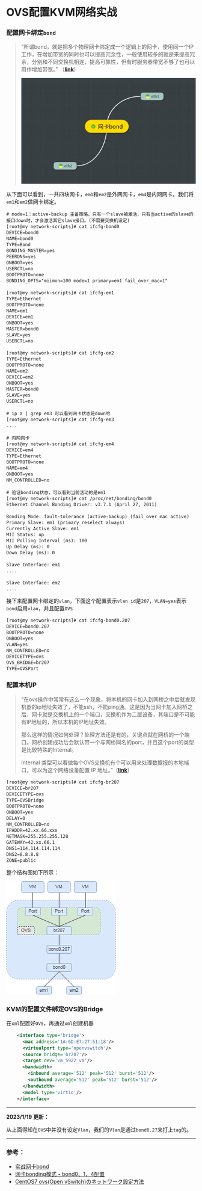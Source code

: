 # OVS配置KVM网络实战

### 配置网卡绑定`bond`

> “所谓bond，就是把多个物理网卡绑定成一个逻辑上的网卡，使用同一个IP工作，在增加带宽的同时也可以提高冗余性，一般使用较多的就是来提高冗余，分别和不同交换机相连，提高可靠性，但有时服务器带宽不够了也可以用作增加带宽。” （[**link**](https://www.linuxprobe.com/actual-combat-nic-bond.html)）
>
> ![image-20221130154352916](OVS配置KVM网络实战.assets/image-20221130154352916.png) 


从下面可以看到，一共四块网卡，`em1`和`em2`是外网网卡，`em4`是内网网卡。我们将`em1`和`em2`做网卡绑定。
```shell
# mode=1：active-backup 主备策略，只有一个slave被激活，只有当active的slave的接口down时，才会激活其它slave接口。(不需要交换机设定)
[root@my network-scripts]# cat ifcfg-bond0
DEVICE=bond0
NAME=bond0
TYPE=Bond
BONDING_MASTER=yes
PEERDNS=yes
ONBOOT=yes
USERCTL=no
BOOTPROTO=none
BONDING_OPTS="miimon=100 mode=1 primary=em1 fail_over_mac=1"

[root@my network-scripts]# cat ifcfg-em1
TYPE=Ethernet
BOOTPROTO=none
NAME=em1
DEVICE=em1
ONBOOT=yes
MASTER=bond0
SLAVE=yes
USERCTL=no

[root@my network-scripts]# cat ifcfg-em2
TYPE=Ethernet
BOOTPROTO=none
NAME=em2
DEVICE=em2
ONBOOT=yes
MASTER=bond0
SLAVE=yes
USERCTL=no

# ip a | grep em3 可以看到网卡状态是down的
[root@my network-scripts]# cat ifcfg-em3
....

# 内网网卡
[root@my network-scripts]# cat ifcfg-em4
DEVICE=em4
TYPE=Ethernet
BOOTPROTO=none
NAME=em4
ONBOOT=yes
NM_CONTROLLED=no

# 验证bonding状态，可以看到当前活动的是em1
[root@my network-scripts]# cat /proc/net/bonding/bond0
Ethernet Channel Bonding Driver: v3.7.1 (April 27, 2011)

Bonding Mode: fault-tolerance (active-backup) (fail_over_mac active)
Primary Slave: em1 (primary_reselect always)
Currently Active Slave: em1
MII Status: up
MII Polling Interval (ms): 100
Up Delay (ms): 0
Down Delay (ms): 0

Slave Interface: em1
....

Slave Interface: em2
....
```

接下来配置网卡绑定的`vlan`，下面这个配置表示`vlan id`是`207`，`VLAN=yes`表示`bond`启用`vlan`，并且配置`OVS`

```shell
[root@my network-scripts]# cat ifcfg-bond0.207
DEVICE=bond0.207
BOOTPROTO=none
ONBOOT=yes
VLAN=yes
NM_CONTROLLED=no
DEVICETYPE=ovs
OVS_BRIDGE=br207
TYPE=OVSPort
```



### 配置本机IP

> “在ovs操作中常常有这么一个现象，将本机的网卡加入到网桥之中后就发现机器的ip地址失效了，不能ssh，不能ping通。这是因为当网卡加入网桥之后，网卡就是交换机上的一个端口，交换机作为二层设备，其端口是不可能有IP地址的，所以本机的IP地址失效。
>
> 那么这样的情况如何处理？处理方法还是有的，关键点就在网桥的一个端口。网桥创建成功后会默认带一个与网桥同名的port，并且这个port的类型是比较特殊的Internal。
>
> Internal 类型可以看做每个OVS交换机有个可以用来处理数据报的本地端口，可以为这个网络设备配置 IP 地址。”（[**link**](https://www.cnblogs.com/goldsunshine/p/11946098.html)）

```shell
[root@my network-scripts]# cat ifcfg-br207
DEVICE=br207
DEVICETYPE=ovs
TYPE=OVSBridge
BOOTPROTO=none
ONBOOT=yes
DELAY=0
NM_CONTROLLED=no
IPADDR=42.xx.66.xxx
NETMASK=255.255.255.128
GATEWAY=42.xx.66.1
DNS1=114.114.114.114
DNS2=8.8.8.8
ZONE=public
```

整个结构图如下所示：

![bond_ovs_kvm.drawio](OVS配置KVM网络实战.assets/bond_ovs_kvm.drawio-16698643037521.png) 



### KVM的配置文件绑定OVS的Bridge

在`xml`配置好`OVS`，再通过`xml`创建机器

```xml
    <interface type='bridge'>
      <mac address='1A:6D:E7:27:51:18'/>
      <virtualport type='openvswitch'/>
      <source bridge='br207'/>
      <target dev='vm_5922_vm'/>
      <bandwidth>
        <inbound average='512' peak='512' burst='512'/>
        <outbound average='512' peak='512' burst='512'/>
      </bandwidth>
      <model type='virtio'/>
    </interface>
```

----

**2023/1/19 更新：**

从上面得知在`OVS`中并没有设定`Vlan`，我们的`Vlan`是通过`bond0.27`来打上`tag`的。

---

### 参考：
* [实战网卡bond](https://www.linuxprobe.com/actual-combat-nic-bond.html)
* [网卡bonding模式 - bond0、1、4配置](https://www.cnblogs.com/kaishirenshi/p/10245228.html)
* [CentOS7 ovs(Open vSwitch)のネットワーク設定方法](https://metonymical.hatenablog.com/entry/2018/12/25/210811)
